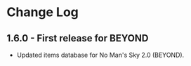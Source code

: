 # Change Log

## 1.6.0 - First release for BEYOND

- Updated items database for No Man's Sky 2.0 (BEYOND).
